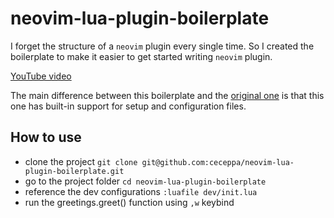 # neovim-lua-plugin-boilerplate

I forget the structure of a `neovim` plugin every single time. So I created the
boilerplate to make it easier to get started writing `neovim` plugin.

[YouTube video](https://youtu.be/6ch28A_YICQ)

The main difference between this boilerplate and the [original one](s1n7ax/neovim-lua-plugin-boilerplate) is that
this one has built-in support for setup and configuration files.

## How to use

- clone the project `git clone git@github.com:ceceppa/neovim-lua-plugin-boilerplate.git`
- go to the project folder `cd neovim-lua-plugin-boilerplate`
- reference the dev configurations `:luafile dev/init.lua`
- run the greetings.greet() function using `,w` keybind
